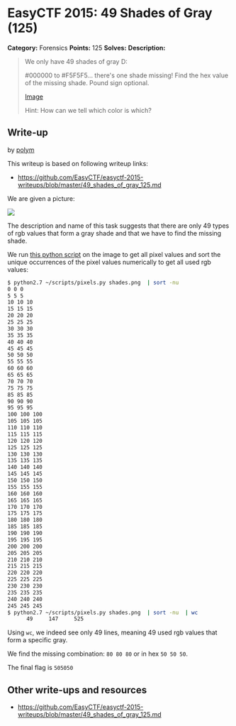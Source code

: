 # EasyCTF 2015: 49 Shades of Gray (125)

**Category:** Forensics
**Points:** 125
**Solves:** 
**Description:**

> We only have 49 shades of gray D:
> 
> 
> \#000000 to \#F5F5F5... there's one shade missing! Find the hex value of the missing shade. Pound sign optional.
> 
> 
> [Image](https://github.com/EasyCTF/easyctf-2015-writeups/blob/master/files/shades.png)
> 
> 
> Hint: How can we tell which color is which?


## Write-up

by [polym](https://github.com/abpolym)

This writeup is based on following writeup links:

* <https://github.com/EasyCTF/easyctf-2015-writeups/blob/master/49_shades_of_gray_125.md>

We are given a picture:

![](https://github.com/EasyCTF/easyctf-2015-writeups/blob/master/files/shades.png)

The description and name of this task suggests that there are only 49 types of rgb values that form a gray shade and that we have to find the missing shade.

We run [this python script](pixels.py) on the image to get all pixel values and sort the unique occurrences of the pixel values numerically to get all used rgb values:

```bash
$ python2.7 ~/scripts/pixels.py shades.png  | sort -nu 
0 0 0
5 5 5
10 10 10
15 15 15
20 20 20
25 25 25
30 30 30
35 35 35
40 40 40
45 45 45
50 50 50
55 55 55
60 60 60
65 65 65
70 70 70
75 75 75
85 85 85
90 90 90
95 95 95
100 100 100
105 105 105
110 110 110
115 115 115
120 120 120
125 125 125
130 130 130
135 135 135
140 140 140
145 145 145
150 150 150
155 155 155
160 160 160
165 165 165
170 170 170
175 175 175
180 180 180
185 185 185
190 190 190
195 195 195
200 200 200
205 205 205
210 210 210
215 215 215
220 220 220
225 225 225
230 230 230
235 235 235
240 240 240
245 245 245
$ python2.7 ~/scripts/pixels.py shades.png  | sort -nu  | wc
      49     147     525
```

Using `wc`, we indeed see only 49 lines, meaning 49 used rgb values that form a specific gray.

We find the missing combination: `80 80 80` or in hex `50 50 50`.

The final flag is `505050`

## Other write-ups and resources

* <https://github.com/EasyCTF/easyctf-2015-writeups/blob/master/49_shades_of_gray_125.md>

